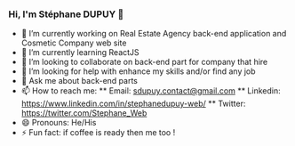 ### Hi, I'm Stéphane DUPUY 👋

*   🔭 I’m currently working on Real Estate Agency back-end application and Cosmetic Company web site
*   🌱 I’m currently learning ReactJS
*   👯 I’m looking to collaborate on back-end part for company that hire
*   🤔 I’m looking for help with enhance my skills and/or find any job
*   💬 Ask me about back-end parts
*   📫 How to reach me:
**   Email: sdupuy.contact@gmail.com
**   Linkedin: https://www.linkedin.com/in/stephanedupuy-web/
**   Twitter: https://twitter.com/Stephane_Web
*   😄 Pronouns: He/His
*   ⚡ Fun fact: if coffee is ready then me too !
